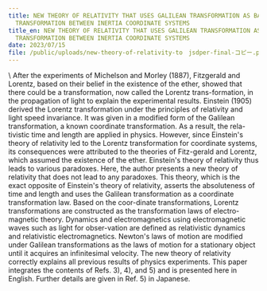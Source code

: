 ```yaml
---
title: NEW THEORY OF RELATIVITY THAT USES GALILEAN TRANSFORMATION AS BASIS OF
  TRANSFORMATION BETWEEN INERTIA COORDINATE SYSTEMS
title_en: NEW THEORY OF RELATIVITY THAT USES GALILEAN TRANSFORMATION AS BASIS OF
  TRANSFORMATION BETWEEN INERTIA COORDINATE SYSTEMS
date: 2023/07/15
file: /public/uploads/new-theory-of-relativity-to　jsdper-final-コピー.pdf
---
```

\    After the experiments of Michelson and Morley (1887), Fitzgerald and Lorentz, based on their belief in the existence of the ether, showed that there could be a transformation, now called the Lorentz trans-formation, in the propagation of light to explain the experimental results. Einstein (1905) derived the Lorentz transformation under the principles of relativity and light speed invariance. It was given in a modified form of the Galilean transformation, a known coordinate transformation. As a result, the rela-tivistic time and length are applied in physics. However, since Einstein's theory of relativity led to the Lorentz transformation for coordinate systems, its consequences were attributed to the theories of Fitz-gerald and Lorentz, which assumed the existence of the ether. Einstein's theory of relativity thus leads to various paradoxes. Here, the author presents a new theory of relativity that does not lead to any paradoxes. This theory, which is the exact opposite of Einstein's theory of relativity, asserts the absoluteness of time and length and uses the Galilean transformation as a coordinate transformation law. Based on the coor-dinate transformations, Lorentz transformations are constructed as the transformation laws of electro-magnetic theory. Dynamics and electromagnetics using electromagnetic waves such as light for obser-vation are defined as relativistic dynamics and relativistic electromagnetics. Newton's laws of motion are modified under Galilean transformations as the laws of motion for a stationary object until it acquires an infinitesimal velocity. The new theory of relativity correctly explains all previous results of physics experiments. This paper integrates the contents of Refs. 3), 4), and 5) and is presented here in English. Further details are given in Ref. 5) in Japanese.